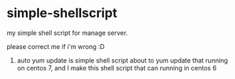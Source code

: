 # simple-shellscript

my simple shell script for manage server.

please correct me if i'm wrong :D

1. auto yum update is simple shell script about to yum update that running on centos 7, and I make this shell script that can running in centos 6
